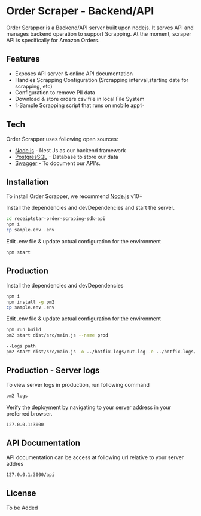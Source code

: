 # Order Scraper - Backend/API

Order Scrapper is a Backend/API server built upon nodejs. It serves API and manages backend operation to support Scrapping. At the moment, scraper API is specifically for Amazon Orders.

## Features
- Exposes API server & online API documentation
- Handles Scrapping Configuration (Srcrapping interval,starting date for scrapping, etc)
- Configuration to remove PII data
- Download & store orders csv file in local File System
- ✨Sample Scrapping script that runs on mobile app✨

## Tech

Order Scrapper uses following open sources:

- [Node js](https://nestjs.com/) - Nest Js as our backend framework
- [PostgresSQL](https://www.postgresql.org/) - Database to store our data
- [Swagger](https://swagger.io/tools/swagger-ui/) - To document our API's.

## Installation

To install Order Scrapper, we recommend [Node.js](https://nodejs.org/) v10+

Install the dependencies and devDependencies and start the server.

```sh
cd receiptstar-order-scraping-sdk-api
npm i
cp sample.env .env
```

Edit .env file & update actual configuration for the environment

```sh
npm start
```

## Production

Install the dependencies and devDependencies

```sh
npm i
npm install -g pm2
cp sample.env .env
```

Edit .env file & update actual configuration for the environment

```sh
npm run build
pm2 start dist/src/main.js --name prod

--Logs path
pm2 start dist/src/main.js -o ../hotfix-logs/out.log -e ../hotfix-logs/err.log --name hotfix
```

## Production - Server logs

To view server logs in production, run following command

```sh
pm2 logs
```
Verify the deployment by navigating to your server address in
your preferred browser.

```sh
127.0.0.1:3000
```

## API Documentation

API documentation can be access at following url relative to your server addres

```sh
127.0.0.1:3000/api
```

## License

To be Added

